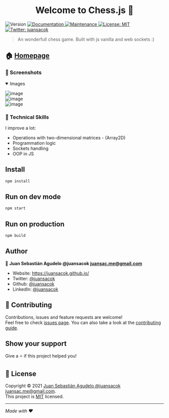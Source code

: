 <h1 align="center">Welcome to Chess.js 👋</h1>
<p>
  <img alt="Version" src="https://img.shields.io/badge/version-1.0.0-blue.svg?cacheSeconds=2592000" />
  <a href="https://github.com/juansacok/chess.js#readme" target="_blank">
    <img alt="Documentation" src="https://img.shields.io/badge/documentation-yes-brightgreen.svg" />
  </a>
  <a href="https://github.com/juansacok/chess.js/graphs/commit-activity" target="_blank">
    <img alt="Maintenance" src="https://img.shields.io/badge/Maintained%3F-yes-green.svg" />
  </a>
  <a href="https://github.com/juansacok/chess.js/blob/master/LICENSE" target="_blank">
    <img alt="License: MIT" src="https://img.shields.io/github/license/juansacok/Chess.js" />
  </a>
  <a href="https://twitter.com/juansacok" target="_blank">
    <img alt="Twitter: juansacok" src="https://img.shields.io/twitter/follow/juansacok.svg?style=social" />
  </a>
</p>

> An wonderfull chess game. Built with js vanilla and web sockets :)

## 🏠 [Homepage](https://github.com/juansacok/chess.js#readme)


### 📸 Screenshots
<details open>
<summary>Images</summary>
  
  ![image](https://user-images.githubusercontent.com/66572419/117623556-8fdfe780-b139-11eb-8a25-7d9e3a95f3c7.png)</br>
  ![image](https://user-images.githubusercontent.com/66572419/117623854-e64d2600-b139-11eb-825f-a188d752e900.png)</br>
  ![image](https://user-images.githubusercontent.com/66572419/117624170-3d52fb00-b13a-11eb-8403-b67914cdc3e3.png)</br>
</details>

### 🌱 Technical Skills

I improve a lot:

* Operations with two-dimensional matrices - (Array2D)
* Programmation logic
* Sockets handling
* OOP in JS


## Install

```sh
npm install
```

## Run on dev mode

```sh
npm start
```

## Run on production

```sh
npm build
```

## Author

👤 **Juan Sebastián Agudelo @juansacok <juansac.me@gmail.com>**

* Website: https://juansacok.github.io/
* Twitter: [@juansacok](https://twitter.com/juansacok)
* Github: [@juansacok](https://github.com/juansacok)
* LinkedIn: [@juansacok](https://linkedin.com/in/juansacok)

## 🤝 Contributing

Contributions, issues and feature requests are welcome!<br />Feel free to check [issues page](https://github.com/juansacok/chess.js/issues). You can also take a look at the [contributing guide](https://github.com/juansacok/chess.js/blob/master/CONTRIBUTING.md).

## Show your support

Give a ⭐️ if this project helped you!

## 📝 License

Copyright © 2021 [Juan Sebastián Agudelo @juansacok <juansac.me@gmail.com>](https://github.com/juansacok).<br />
This project is [MIT](https://github.com/juansacok/chess.js/blob/master/LICENSE) licensed.

***
_Made with ❤️_



